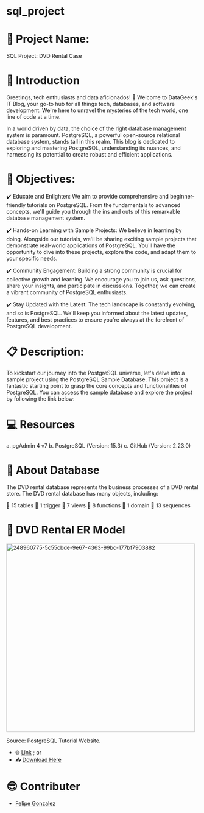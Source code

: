 # sql_project

# 🚀 Project Name:
SQL Project: DVD Rental Case


# 📜 Introduction


Greetings, tech enthusiasts and data aficionados! 🚀 Welcome to DataGeek's IT Blog, your go-to hub for all things tech, databases, and software development. We're here to unravel the mysteries of the tech world, one line of code at a time.

In a world driven by data, the choice of the right database management system is paramount. PostgreSQL, a powerful open-source relational database system, stands tall in this realm. This blog is dedicated to exploring and mastering PostgreSQL, understanding its nuances, and harnessing its potential to create robust and efficient applications.


# 💯 Objectives:

✔️ Educate and Enlighten: We aim to provide comprehensive and beginner-friendly tutorials on PostgreSQL. From the fundamentals to advanced concepts, we'll guide you through the ins and outs of this remarkable database management system.

✔️ Hands-on Learning with Sample Projects: We believe in learning by doing. Alongside our tutorials, we'll be sharing exciting sample projects that demonstrate real-world applications of PostgreSQL. You'll have the opportunity to dive into these projects, explore the code, and adapt them to your specific needs.

✔️ Community Engagement: Building a strong community is crucial for collective growth and learning. We encourage you to join us, ask questions, share your insights, and participate in discussions. Together, we can create a vibrant community of PostgreSQL enthusiasts.

✔️ Stay Updated with the Latest: The tech landscape is constantly evolving, and so is PostgreSQL. We'll keep you informed about the latest updates, features, and best practices to ensure you're always at the forefront of PostgreSQL development.


# 📋 Description:

To kickstart our journey into the PostgreSQL universe, let's delve into a sample project using the PostgreSQL Sample Database. This project is a fantastic starting point to grasp the core concepts and functionalities of PostgreSQL. You can access the sample database and explore the project by following the link below:

# 💻 Resources
a. pgAdmin 4 v7 
b. PostgreSQL (Version: 15.3)
c. GitHub (Version: 2.23.0)

# 📂 About Database

The DVD rental database represents the business processes of a DVD rental store. The DVD rental database has many objects, including:

📍 15 tables
📍 1 trigger
📍 7 views 
📍 8 functions
📍 1 domain
📍 13 sequences

# 📖 DVD Rental ER Model

<img width="495" alt="248960775-5c55cbde-9e67-4363-99bc-177bf7903882" src="https://github.com/Felipegg2/sql_project/assets/147356131/5de6170b-3970-48b2-9ca3-6a23ffd37bcd">

Source: PostgreSQL Tutorial Website.
- 🌐 [Link](https://www.postgresqltutorial.com/postgresql-getting-started/postgresql-sample-database/) ; or
- 📥 [Download Here](https://www.postgresqltutorial.com/wp-content/uploads/2019/05/dvdrental.zip)

# 😎 Contributer
- [Felipe Gonzalez](https://www.linkedin.com/in/felipegzgc)
